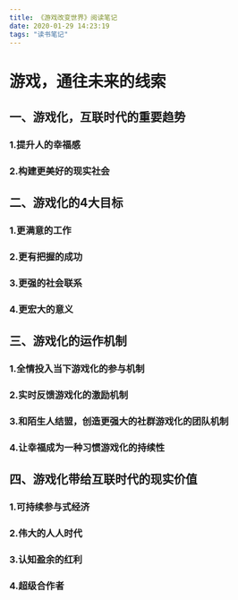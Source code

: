 ```yaml
---
title: 《游戏改变世界》阅读笔记
date: 2020-01-29 14:23:19
tags: "读书笔记"
---
```



# 游戏，通往未来的线索

## 一、游戏化，互联时代的重要趋势
<!--more-->
### 1.提升人的幸福感

### 2.构建更美好的现实社会

## 二、游戏化的4大目标

### 1.更满意的工作

### 2.更有把握的成功

### 3.更强的社会联系

### 4.更宏大的意义

## 三、游戏化的运作机制

### 1.全情投入当下游戏化的参与机制

### 2.实时反馈游戏化的激励机制

### 3.和陌生人结盟，创造更强大的社群游戏化的团队机制

### 4.让幸福成为一种习惯游戏化的持续性

## 四、游戏化带给互联时代的现实价值

### 1.可持续参与式经济

### 2.伟大的人人时代

### 3.认知盈余的红利

### 4.超级合作者

